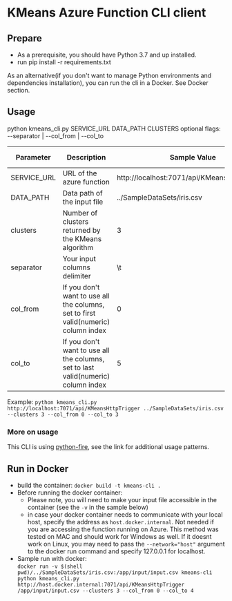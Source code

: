 # KMeans Azure Function CLI client

## Prepare
* As a prerequisite, you should have Python 3.7 and up installed.
* run pip install -r requirements.txt

As an alternative(if you don't want to manage Python environments and dependencies installation), 
you can run the cli in a Docker. See Docker section. 

 ## Usage
 python kmeans_cli.py SERVICE_URL DATA_PATH CLUSTERS <flags>
  optional flags:        --separator | --col_from | --col_to
 
 | Parameter | Description                                                | Sample Value | Default Value | Mandatory? |
|-----------|------------------------------------------------------------------------------------|------|------------|------------|
|SERVICE_URL|URL of the azure function                                                           |http://localhost:7071/api/KMeansHTTPTrigger|   | yes  | 
|DATA_PATH  |Data path of the input file                                                         |../SampleDataSets/iris.csv| |yes|
| clusters  | Number of clusters returned by the KMeans algorithm                                | 3    |            | Yes        |
| separator | Your input columns delimiter                                                       | \t   | ,          | No         |
| col_from  | If you don't want to use all the columns, set to first valid(numeric) column index | 0    | 0          | No         |
| col_to    | If you don't want to use all the columns, set to last valid(numeric) column index  | 5    | Last Column| No         |

 
 Example: `python kmeans_cli.py http://localhost:7071/api/KMeansHttpTrigger ../SampleDataSets/iris.csv --clusters 3 --col_from 0 --col_to 3`
 
 ### More on usage
 This CLI is using [python-fire](https://github.com/google/python-fire/blob/master/docs/using-cli.md#interactive-flag), see the link for additional usage patterns.
 
 ## Run in Docker
 * build the container: `docker build -t kmeans-cli .`
 * Before running the docker container: 
   * Please note, you will need to make your input file accessible in the container (see the `-v` in the sample below)
   * in case your docker container needs to communicate with your local host, specify the address as `host.docker.internal`. 
   Not needed if you are accessing the function running on Azure. This method was tested on MAC and should work for Windows as well.
   If it doesnt work on Linux, you may need to pass the `--network="host"` argument to the docker run command and specify 127.0.0.1 for localhost. 
 * Sample run with docker:  
   `docker run -v $(shell pwd)/../SampleDataSets/iris.csv:/app/input/input.csv kmeans-cli python kmeans_cli.py http://host.docker.internal:7071/api/KMeansHttpTrigger /app/input/input.csv --clusters 3 --col_from 0 --col_to 4`